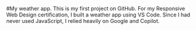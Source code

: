 #My weather app.
This is my first project on GitHub. For my Responsive Web Design certification, I built a weather app using VS Code. Since I had never used JavaScript, I relied heavily on Google and Copilot. 
